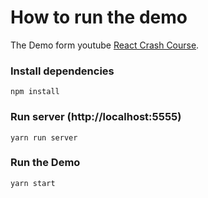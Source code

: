 # How to run the demo
The Demo form youtube [React Crash Course](https://www.youtube.com/watch?v=w7ejDZ8SWv8).

### Install dependencies

```
npm install
```

### Run server (http://localhost:5555)

```
yarn run server
```

### Run the Demo

```
yarn start
```